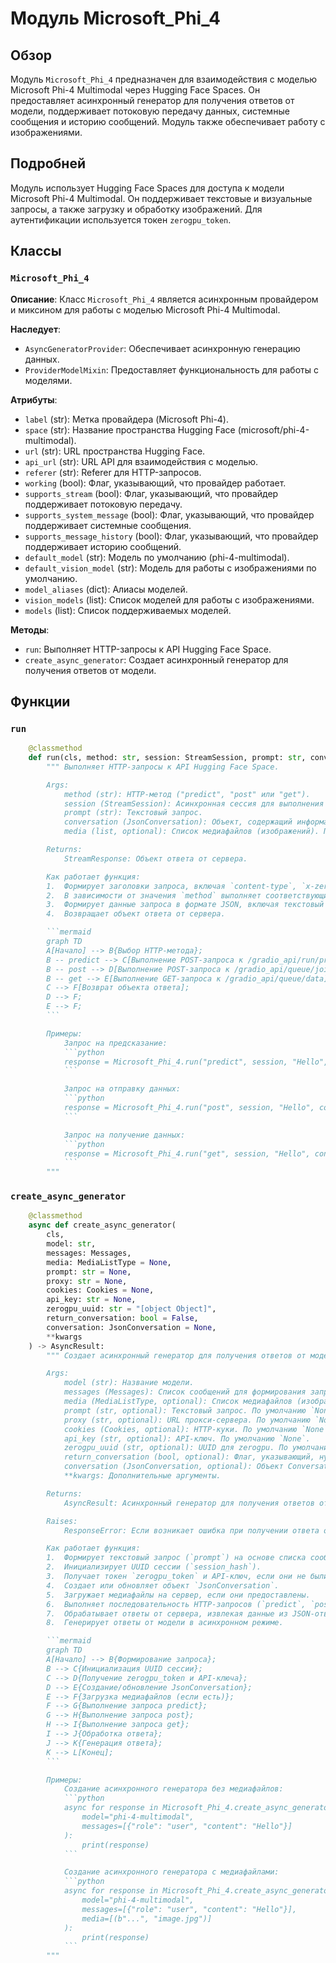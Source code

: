 # Модуль Microsoft_Phi_4

## Обзор

Модуль `Microsoft_Phi_4` предназначен для взаимодействия с моделью Microsoft Phi-4 Multimodal через Hugging Face Spaces. Он предоставляет асинхронный генератор для получения ответов от модели, поддерживает потоковую передачу данных, системные сообщения и историю сообщений. Модуль также обеспечивает работу с изображениями.

## Подробней

Модуль использует Hugging Face Spaces для доступа к модели Microsoft Phi-4 Multimodal. Он поддерживает текстовые и визуальные запросы, а также загрузку и обработку изображений. Для аутентификации используется токен `zerogpu_token`.

## Классы

### `Microsoft_Phi_4`

**Описание**: Класс `Microsoft_Phi_4` является асинхронным провайдером и миксином для работы с моделью Microsoft Phi-4 Multimodal.

**Наследует**:

- `AsyncGeneratorProvider`: Обеспечивает асинхронную генерацию данных.
- `ProviderModelMixin`: Предоставляет функциональность для работы с моделями.

**Атрибуты**:

- `label` (str): Метка провайдера (Microsoft Phi-4).
- `space` (str): Название пространства Hugging Face (microsoft/phi-4-multimodal).
- `url` (str): URL пространства Hugging Face.
- `api_url` (str): URL API для взаимодействия с моделью.
- `referer` (str): Referer для HTTP-запросов.
- `working` (bool): Флаг, указывающий, что провайдер работает.
- `supports_stream` (bool): Флаг, указывающий, что провайдер поддерживает потоковую передачу.
- `supports_system_message` (bool): Флаг, указывающий, что провайдер поддерживает системные сообщения.
- `supports_message_history` (bool): Флаг, указывающий, что провайдер поддерживает историю сообщений.
- `default_model` (str): Модель по умолчанию (phi-4-multimodal).
- `default_vision_model` (str): Модель для работы с изображениями по умолчанию.
- `model_aliases` (dict): Алиасы моделей.
- `vision_models` (list): Список моделей для работы с изображениями.
- `models` (list): Список поддерживаемых моделей.

**Методы**:

- `run`: Выполняет HTTP-запросы к API Hugging Face Space.
- `create_async_generator`: Создает асинхронный генератор для получения ответов от модели.

## Функции

### `run`

```python
    @classmethod
    def run(cls, method: str, session: StreamSession, prompt: str, conversation: JsonConversation, media: list = None):
        """ Выполняет HTTP-запросы к API Hugging Face Space.

        Args:
            method (str): HTTP-метод ("predict", "post" или "get").
            session (StreamSession): Асинхронная сессия для выполнения запросов.
            prompt (str): Текстовый запрос.
            conversation (JsonConversation): Объект, содержащий информацию о сессии и токены.
            media (list, optional): Список медиафайлов (изображений). По умолчанию `None`.

        Returns:
            StreamResponse: Объект ответа от сервера.

        Как работает функция:
        1.  Формирует заголовки запроса, включая `content-type`, `x-zerogpu-token` и `x-zerogpu-uuid`.
        2.  В зависимости от значения `method` выполняет соответствующий HTTP-запрос (`POST` или `GET`) к API Hugging Face Space.
        3.  Формирует данные запроса в формате JSON, включая текстовый запрос (`prompt`) и медиафайлы (`media`).
        4.  Возвращает объект ответа от сервера.

        ```mermaid
        graph TD
        A[Начало] --> B{Выбор HTTP-метода};
        B -- predict --> C[Выполнение POST-запроса к /gradio_api/run/predict];
        B -- post --> D[Выполнение POST-запроса к /gradio_api/queue/join];
        B -- get --> E[Выполнение GET-запроса к /gradio_api/queue/data];
        C --> F[Возврат объекта ответа];
        D --> F;
        E --> F;
        ```

        Примеры:
            Запрос на предсказание:
            ```python
            response = Microsoft_Phi_4.run("predict", session, "Hello", conversation, [])
            ```

            Запрос на отправку данных:
            ```python
            response = Microsoft_Phi_4.run("post", session, "Hello", conversation, [])
            ```

            Запрос на получение данных:
            ```python
            response = Microsoft_Phi_4.run("get", session, "Hello", conversation)
            ```
        """
```

### `create_async_generator`

```python
    @classmethod
    async def create_async_generator(
        cls,
        model: str,
        messages: Messages,
        media: MediaListType = None,
        prompt: str = None,
        proxy: str = None,
        cookies: Cookies = None,
        api_key: str = None,
        zerogpu_uuid: str = "[object Object]",
        return_conversation: bool = False,
        conversation: JsonConversation = None,
        **kwargs
    ) -> AsyncResult:
        """ Создает асинхронный генератор для получения ответов от модели.

        Args:
            model (str): Название модели.
            messages (Messages): Список сообщений для формирования запроса.
            media (MediaListType, optional): Список медиафайлов (изображений). По умолчанию `None`.
            prompt (str, optional): Текстовый запрос. По умолчанию `None`.
            proxy (str, optional): URL прокси-сервера. По умолчанию `None`.
            cookies (Cookies, optional): HTTP-куки. По умолчанию `None`.
            api_key (str, optional): API-ключ. По умолчанию `None`.
            zerogpu_uuid (str, optional): UUID для zerogpu. По умолчанию "[object Object]".
            return_conversation (bool, optional): Флаг, указывающий, нужно ли возвращать объект Conversation. По умолчанию `False`.
            conversation (JsonConversation, optional): Объект Conversation. По умолчанию `None`.
            **kwargs: Дополнительные аргументы.

        Returns:
            AsyncResult: Асинхронный генератор для получения ответов от модели.

        Raises:
            ResponseError: Если возникает ошибка при получении ответа от сервера.

        Как работает функция:
        1.  Формирует текстовый запрос (`prompt`) на основе списка сообщений (`messages`).
        2.  Инициализирует UUID сессии (`session_hash`).
        3.  Получает токен `zerogpu_token` и API-ключ, если они не были предоставлены.
        4.  Создает или обновляет объект `JsonConversation`.
        5.  Загружает медиафайлы на сервер, если они предоставлены.
        6.  Выполняет последовательность HTTP-запросов (`predict`, `post`, `get`) к API Hugging Face Space.
        7.  Обрабатывает ответы от сервера, извлекая данные из JSON-ответа.
        8.  Генерирует ответы от модели в асинхронном режиме.

        ```mermaid
        graph TD
        A[Начало] --> B{Формирование запроса};
        B --> C{Инициализация UUID сессии};
        C --> D{Получение zerogpu_token и API-ключа};
        D --> E{Создание/обновление JsonConversation};
        E --> F{Загрузка медиафайлов (если есть)};
        F --> G{Выполнение запроса predict};
        G --> H{Выполнение запроса post};
        H --> I{Выполнение запроса get};
        I --> J{Обработка ответа};
        J --> K{Генерация ответа};
        K --> L[Конец];
        ```

        Примеры:
            Создание асинхронного генератора без медиафайлов:
            ```python
            async for response in Microsoft_Phi_4.create_async_generator(
                model="phi-4-multimodal",
                messages=[{"role": "user", "content": "Hello"}]
            ):
                print(response)
            ```

            Создание асинхронного генератора с медиафайлами:
            ```python
            async for response in Microsoft_Phi_4.create_async_generator(
                model="phi-4-multimodal",
                messages=[{"role": "user", "content": "Hello"}],
                media=[(b"...", "image.jpg")]
            ):
                print(response)
            ```
        """